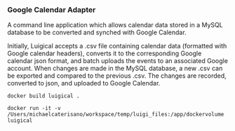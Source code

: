 ### Google Calendar Adapter

A command line application which allows calendar data stored in a MySQL database to be converted and synched with Google Calendar.

Initially, Luigical accepts a .csv file containing calendar data (formatted with Google calendar headers), converts it to the corresponding Google calendar json format, and batch uploads the events to an associated Google account. When changes are made in the MySQL database, a new .csv can be exported and compared to the previous .csv. The changes are recorded, converted to json, and uploaded to Google Calendar. 



```
docker build luigical .

docker run -it -v /Users/michaelcaterisano/workspace/temp/luigi_files:/app/dockervolume luigical
```
